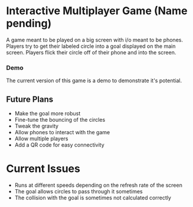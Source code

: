 # Interactive Multiplayer Game (Name pending)
A game meant to be played on a big screen with i/o meant to be phones. Players try to get their labeled circle into a goal displayed on the main screen. Players flick their circle off of their phone and into the screen.

### Demo
The current version of this game is a demo to demonstrate it's potential.

## Future Plans
- Make the goal more robust
- Fine-tune the bouncing of the circles
- Tweak the gravity
- Allow phones to interact with the game
- Allow multiple players
- Add a QR code for easy connectivity

# Current Issues
- Runs at different speeds depending on the refresh rate of the screen
- The goal allows circles to pass through it sometimes
- The collision with the goal is sometimes not calculated correctly
